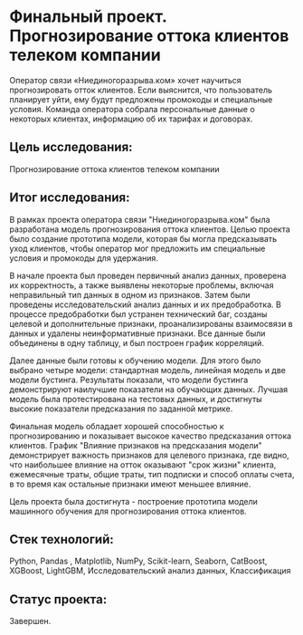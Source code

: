 # Финальный проект. Прогнозирование оттока клиентов телеком компании

Оператор связи «Ниединогоразрыва.ком» хочет научиться прогнозировать отток клиентов. Если выяснится, что пользователь планирует уйти, ему будут предложены промокоды и специальные условия. Команда оператора собрала персональные данные о некоторых клиентах, информацию об их тарифах и договорах. 

## Цель исследования:

Прогнозирование оттока клиентов телеком компании

## Итог исследования:

В рамках проекта оператора связи "Ниединогоразрыва.ком" была разработана модель прогнозирования оттока клиентов. Целью проекта было создание прототипа модели, которая бы могла предсказывать уход клиентов, чтобы оператор мог предложить им специальные условия и промокоды для удержания.

В начале проекта был проведен первичный анализ данных, проверена их корректность, а также выявлены некоторые проблемы, включая неправильный тип данных в одном из признаков. Затем были проведены исследовательский анализ данных и их предобработка. В процессе предобработки был устранен технический баг, созданы целевой и дополнительные признаки, проанализированы взаимосвязи в данных и удалены неинформативные признаки. Все данные были объединены в одну таблицу, и был построен график корреляций.

Далее данные были готовы к обучению модели. Для этого было выбрано четыре модели: стандартная модель, линейная модель и две модели бустинга. Результаты показали, что модели бустинга демонстрируют наилучшие показатели на обучающих данных. Лучшая модель была протестирована на тестовых данных, и достигнуты высокие показатели предсказания по заданной метрике.

Финальная модель обладает хорошей способностью к прогнозированию и показывает высокое качество предсказания оттока клиентов. График "Влияние признаков на предсказания модели" демонстрирует важность признаков для целевого признака, где видно, что наибольшее влияние на отток оказывают "срок жизни" клиента, ежемесячные траты, общие траты, тип подписки и способ оплаты счета, в то время как остальные признаки имеют меньшее влияние.

Цель проекта была достигнута - построение прототипа модели машинного обучения для прогнозирования оттока клиентов.

## Стек технологий:

Python, Pandas , Matplotlib, NumPy, Scikit-learn, Seaborn, CatBoost, XGBoost, LightGBM, Исследовательский анализ данных, Классификация

## Статус проекта:

Завершен.
